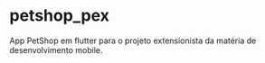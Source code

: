 # petshop_pex
App PetShop em flutter para o projeto extensionista da matéria de desenvolvimento mobile.

